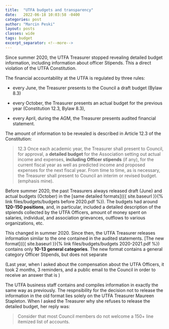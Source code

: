 ```yaml
---
title:  "UTFA budgets and transparency"
date:   2022-06-18 10:03:58 -0400
categories: post
author: "Marcin Peski"
layout: posts
classes: wide
tags: budget
excerpt_separator: <!--more-->
---
```

Since summer 2020, the UTFA Treasurer stopped revealing detailed budget information, including information about officer Stipends. This a direct violation of the UTFA Constitution. 
<!--more-->

The financial accountability at the UTFA is regulated by three rules:

- every June, the Treasurer presents to the Council a draft budget (Bylaw 8.3)

- every October, the Treasurer presents an actual budget for the previous year (Constitution 12.3, Bylaw 8.3),

- every April, during the AGM, the Treasurer presents audited financial statement. 

The amount of information to be revealed is described in Article 12.3 of the Constitution:

> 12.3 Once each academic year, the Treasurer shall present to Council, for approval, a **detailed budget** for the Association setting out actual income and expenses, **including Officer stipends** (if any), for the current fiscal year as well as predicted income and proposed expenses for the next fiscal year. From time to time, as is necessary, the Treasurer shall present to Council an interim or revised budget. (emphasis mine).

Before summer 2020, the past Treasurers always released draft (June) and actual budgets (October) in the [same detailed formats]({{ site.baseurl }}{% link files/budgets/budgets before 2020.pdf %}). The budgets had around **120-150 positions**, and, in particular, included a detailed description of the stpiends collected by the UTFA Officers, amount of money spent on salaries, individual, and association grievances, outflows to various organizations, etc. 

This changed in summer 2020. Since then, the UTFA Treasurer releases information similar to the one contained in the audited statements. [The new format]({{ site.baseurl }}{% link files/budgets/budgets 2020-2021.pdf %}) contains only **10-13 general categories**. The new format contains a general category Officer Stipends, but does not separate 

(Last year, when I asked about the compensation about the UTFA Officers, it took 2 months, 3 reminders, and a public email to the Council in order to receive an answer that is  )

The UTFA business staff contains and compiles information in exactly the same way as previously. The respnsibility for the decision not to release the information in the old format lies solely on the UTFA Treasurer Maureen Stapleton. When I asked the Treasurer why she refuses to release the detailed budget, her reply was:

> Consider that most Council members do not welcome a 150+ line itemized list of accounts. 